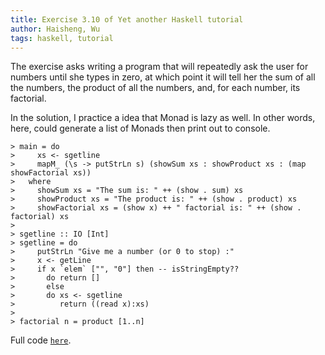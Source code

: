 ```yaml
---
title: Exercise 3.10 of Yet another Haskell tutorial
author: Haisheng, Wu
tags: haskell, tutorial
---
```


The exercise asks writing a program that will repeatedly ask the user for numbers until she types in zero, at which point it will tell her the sum of all the numbers, the product of all the numbers, and, for each number, its factorial.

In the solution, I practice a idea that Monad is lazy as well. In other words, here, could generate a list of Monads then print out to console.

~~~~~
> main = do  
>     xs <- sgetline  
>     mapM_ (\s -> putStrLn s) (showSum xs : showProduct xs : (map showFactorial xs))
>   where   
>     showSum xs = "The sum is: " ++ (show . sum) xs
>     showProduct xs = "The product is: " ++ (show . product) xs
>     showFactorial xs = (show x) ++ " factorial is: " ++ (show . factorial) xs
>       
> sgetline :: IO [Int]  
> sgetline = do  
>     putStrLn "Give me a number (or 0 to stop) :"
>     x <- getLine 
>     if x `elem` ["", "0"] then -- isStringEmpty?? 
>       do return [] 
>       else  
>       do xs <- sgetline  
>          return ((read x):xs)  
>   
> factorial n = product [1..n]
~~~~~

Full code [`here`](/codes/yaht-3.10.lhs).

